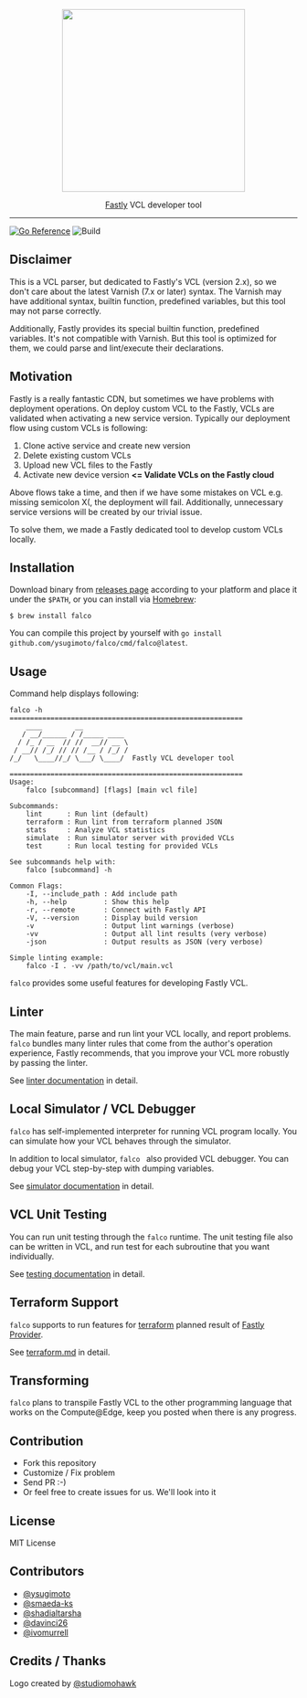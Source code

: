 <p align="center">
<img src="https://user-images.githubusercontent.com/1000401/225396918-6490ea38-6883-434a-ac1f-e8b6188ec58b.png" width="320" />
</p>
<p align="center"><a href="https://www.fastly.com">Fastly</a> VCL developer tool</p>

----

[![Go Reference](https://pkg.go.dev/badge/github.com/ysugimoto/falco.svg)](https://pkg.go.dev/github.com/ysugimoto/falco)
![Build](https://github.com/ysugimoto/falco/actions/workflows/build.yml/badge.svg)


## Disclaimer

This is a VCL parser, but dedicated to Fastly's VCL (version 2.x), so we don't care about the latest Varnish (7.x or later) syntax.
The Varnish may have additional syntax, builtin function, predefined variables, but this tool may not parse correctly.

Additionally, Fastly provides its special builtin function, predefined variables. It's not compatible with Varnish.
But this tool is optimized for them, we could parse and lint/execute their declarations.

## Motivation

Fastly is a really fantastic CDN, but sometimes we have problems with deployment operations.
On deploy custom VCL to the Fastly, VCLs are validated when activating a new service version.
Typically our deployment flow using custom VCLs is following:

1. Clone active service and create new version
2. Delete existing custom VCLs
3. Upload new VCL files to the Fastly
4. Activate new device version **<= Validate VCLs on the Fastly cloud**

Above flows take a time, and then if we have some mistakes on VCL e.g. missing semicolon X(, the deployment will fail.
Additionally, unnecessary service versions will be created by our trivial issue.

To solve them, we made a Fastly dedicated tool to develop custom VCLs locally.

## Installation

Download binary from [releases page](https://github.com/ysugimoto/falco/releases) according to your platform and place it under the `$PATH`, or you can install via [Homebrew](https://brew.sh/):

```shell
$ brew install falco
```

You can compile this project by yourself with `go install github.com/ysugimoto/falco/cmd/falco@latest`.

## Usage

Command help displays following:

```shell
falco -h
=========================================================
    ____        __
   / __/______ / /_____ ____
  / /_ / __  // //  __// __ \
 / __// /_/ // // /__ / /_/ /
/_/   \____//_/ \___/ \____/  Fastly VCL developer tool

=========================================================
Usage:
    falco [subcommand] [flags] [main vcl file]

Subcommands:
    lint      : Run lint (default)
    terraform : Run lint from terraform planned JSON
    stats     : Analyze VCL statistics
    simulate  : Run simulator server with provided VCLs
    test      : Run local testing for provided VCLs

See subcommands help with:
    falco [subcommand] -h

Common Flags:
    -I, --include_path : Add include path
    -h, --help         : Show this help
    -r, --remote       : Connect with Fastly API
    -V, --version      : Display build version
    -v                 : Output lint warnings (verbose)
    -vv                : Output all lint results (very verbose)
    -json              : Output results as JSON (very verbose)

Simple linting example:
    falco -I . -vv /path/to/vcl/main.vcl
```

`falco` provides some useful features for developing Fastly VCL.

## Linter

The main feature, parse and run lint your VCL locally, and report problems.
`falco` bundles many linter rules that come from the author's operation experience, Fastly recommends,
that you improve your VCL more robustly by passing the linter.

See [linter documentation](https://github.com/ysugimoto/falco/blob/main/docs/linter.md) in detail.

## Local Simulator / VCL Debugger

`falco` has self-implemented interpreter for running VCL program locally.
You can simulate how your VCL behaves through the simulator.

In addition to local simulator, `falco ` also provided VCL debugger.
You can debug your VCL step-by-step with dumping variables.

See [simulator documentation](https://github.com/ysugimoto/falco/blob/main/docs/simulator.md) in detail.

## VCL Unit Testing

You can run unit testing through the `falco` runtime.
The unit testing file also can be written in VCL, and run test for each subroutine that you want individually.

See [testing documentation](https://github.com/ysugimoto/falco/blob/main/docs/testing.md) in detail.

## Terraform Support

`falco` supports to run features for [terraform](https://www.terraform.io/) planned result of [Fastly Provider](https://github.com/fastly/terraform-provider-fastly).

See [terraform.md](https://github.com/ysugimoto/falco/blob/main/docs/terraform.md) in detail.

## Transforming

`falco` plans to transpile Fastly VCL to the other programming language that works on the Compute@Edge, keep you posted when there is any progress.

## Contribution

- Fork this repository
- Customize / Fix problem
- Send PR :-)
- Or feel free to create issues for us. We'll look into it

## License

MIT License

## Contributors

- [@ysugimoto](https://github.com/ysugimoto)
- [@smaeda-ks](https://github.com/smaeda-ks)
- [@shadialtarsha](https://github.com/shadialtarsha)
- [@davinci26](https://github.com/davinci26)
- [@ivomurrell](https://github.com/ivomurrell)

## Credits / Thanks

Logo created by [@studiomohawk](https://github.com/studiomohawk)
